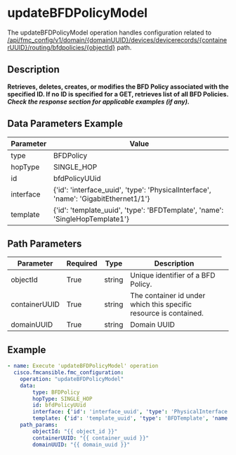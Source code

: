 # updateBFDPolicyModel

The updateBFDPolicyModel operation handles configuration related to [/api/fmc_config/v1/domain/{domainUUID}/devices/devicerecords/{containerUUID}/routing/bfdpolicies/{objectId}](/paths//api/fmc_config/v1/domain/{domain_uuid}/devices/devicerecords/{container_uuid}/routing/bfdpolicies/{object_id}.md) path.&nbsp;
## Description
**Retrieves, deletes, creates, or modifies the BFD Policy associated with the specified ID. If no ID is specified for a GET, retrieves list of all BFD Policies. _Check the response section for applicable examples (if any)._**

## Data Parameters Example
| Parameter | Value |
| --------- | -------- |
| type | BFDPolicy |
| hopType | SINGLE_HOP |
| id | bfdPolicyUUid |
| interface | {'id': 'interface_uuid', 'type': 'PhysicalInterface', 'name': 'GigabitEthernet1/1'} |
| template | {'id': 'template_uuid', 'type': 'BFDTemplate', 'name': 'SingleHopTemplate1'} |

## Path Parameters
| Parameter | Required | Type | Description |
| --------- | -------- | ---- | ----------- |
| objectId | True | string <td colspan=3> Unique identifier of a BFD Policy. |
| containerUUID | True | string <td colspan=3> The container id under which this specific resource is contained. |
| domainUUID | True | string <td colspan=3> Domain UUID |

## Example
```yaml
- name: Execute 'updateBFDPolicyModel' operation
  cisco.fmcansible.fmc_configuration:
    operation: "updateBFDPolicyModel"
    data:
        type: BFDPolicy
        hopType: SINGLE_HOP
        id: bfdPolicyUUid
        interface: {'id': 'interface_uuid', 'type': 'PhysicalInterface', 'name': 'GigabitEthernet1/1'}
        template: {'id': 'template_uuid', 'type': 'BFDTemplate', 'name': 'SingleHopTemplate1'}
    path_params:
        objectId: "{{ object_id }}"
        containerUUID: "{{ container_uuid }}"
        domainUUID: "{{ domain_uuid }}"

```